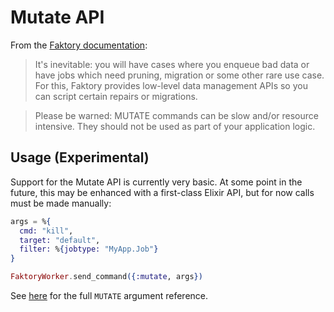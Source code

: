 # Mutate API

From the [Faktory documentation](https://github.com/contribsys/faktory/wiki/Mutate-API):

> It's inevitable: you will have cases where you enqueue bad data or have jobs
> which need pruning, migration or some other rare use case. For this, Faktory
> provides low-level data management APIs so you can script certain repairs or
> migrations.

> Please be warned: MUTATE commands can be slow and/or resource intensive.
> They should not be used as part of your application logic.

## Usage (Experimental)

Support for the Mutate API is currently very basic. At some point in the future,
this may be enhanced with a first-class Elixir API, but for now calls must be
made manually:

```elixir
args = %{
  cmd: "kill",
  target: "default",
  filter: %{jobtype: "MyApp.Job"}
}

FaktoryWorker.send_command({:mutate, args})
```

See [here](https://github.com/contribsys/faktory/wiki/Mutate-API#mutate) for the
full `MUTATE` argument reference.
